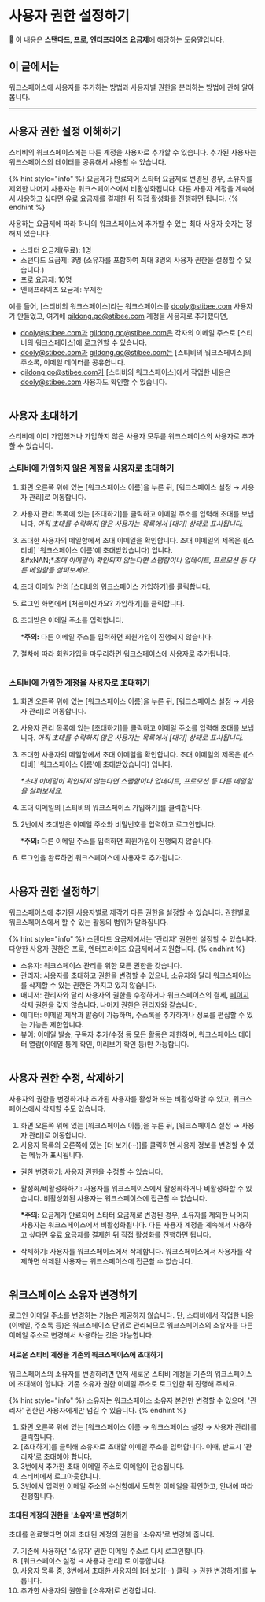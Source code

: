 # 사용자 권한 설정하기

💬 이 내용은 **스탠다드, 프로, 엔터프라이즈 요금제**에 해당하는 도움말입니다.

## 이 글에서는 <a href="#h_01h983ny812r49deeenn8vb2vp" id="h_01h983ny812r49deeenn8vb2vp"></a>

워크스페이스에 사용자를 추가하는 방법과 사용자별 권한을 분리하는 방법에 관해 알아봅니다.

***

## 사용자 권한 설정 이해하기

스티비의 워크스페이스에는 다른 계정을 사용자로 추가할 수 있습니다. 추가된 사용자는 워크스페이스의 데이터를 공유해서 사용할 수 있습니다.&#x20;

{% hint style="info" %}
요금제가 만료되어 스타터 요금제로 변경된 경우, 소유자를 제외한 나머지 사용자는 워크스페이스에서 비활성화됩니다. 다른 사용자 계정을 계속해서 사용하고 싶다면 유료 요금제를 결제한 뒤 직접 활성화를 진행하면 됩니다.
{% endhint %}

사용하는 요금제에 따라 하나의 워크스페이스에 추가할 수 있는 최대 사용자 숫자는 정해져 있습니다.

* 스타터 요금제(무료): 1명
* 스탠다드 요금제: 3명 (소유자를 포함하여 최대 3명의 사용자 권한을 설정할 수 있습니다.)
* 프로 요금제: 10명
* 엔터프라이즈 요금제: 무제한

예를 들어, \[스티비의 워크스페이스]라는 워크스페이스를 dooly@stibee.com 사용자가 만들었고, 여기에 gildong.go@stibee.com 계정을 사용자로 추가했다면,

* dooly@stibee.com과 gildong.go@stibee.com은 각자의 이메일 주소로 \[스티비의 워크스페이스]에 로그인할 수 있습니다.
* dooly@stibee.com과 gildong.go@stibee.com는 \[스티비의 워크스페이스]의주소록, 이메일 데이터를 공유합니다.
* gildong.go@stibee.com가 \[스티비의 워크스페이스]에서 작업한 내용은 dooly@stibee.com 사용자도 확인할 수 있습니다.

<figure><img src="../../.gitbook/assets/image (61).png" alt=""><figcaption></figcaption></figure>



## 사용자 초대하기 <a href="#invite-users" id="invite-users"></a>

스티비에 이미 가입했거나 가입하지 않은 사용자 모두를 워크스페이스의 사용자로 추가할 수 있습니다.&#x20;



### 스티비에 가입하지 않은 계정을 사용자로 초대하기 <a href="#h_01gt1jctmp6tb8qzjpkb6cvv15" id="h_01gt1jctmp6tb8qzjpkb6cvv15"></a>

1. 화면 오른쪽 위에 있는 \[워크스페이스 이름]을 누른 뒤, \[워크스페이스 설정 → 사용자 관리]로 이동합니다.
2. 사용자 관리 목록에 있는 \[초대하기]를 클릭하고 이메일 주소를 입력해 초대를 보냅니다. _아직 초대를 수락하지 않은 사용자는 목록에서 \[대기] 상태로 표시됩니다._
3. 초대한 사용자의 메일함에서 초대 이메일을 확인합니다. 초대 이메일의 제목은 (\[스티비]  '워크스페이스 이름'에 초대받았습니다) 입니다.\
   &#xNAN;_\*초대 이메일이 확인되지 않는다면 스팸함이나 업데이트, 프로모션 등 다른 메일함을 살펴보세요._
4. 초대 이메일 안의 \[스티비의 워크스페이스 가입하기]를 클릭합니다.
5. 로그인 화면에서 \[처음이신가요? 가입하기]를 클릭합니다.
6.  초대받은 이메일 주소를 입력합니다.&#x20;

    \***주의:** 다른 이메일 주소를 입력하면 회원가입이 진행되지 않습니다.&#x20;
7. 절차에 따라 회원가입을 마무리하면 워크스페이스에 사용자로 추가됩니다.

<figure><img src="../../.gitbook/assets/image (62).png" alt=""><figcaption></figcaption></figure>



### 스티비에 가입한 계정을 사용자로 초대하기 <a href="#h_01gt1jczgrbrdc1sejkc9447np" id="h_01gt1jczgrbrdc1sejkc9447np"></a>

1. 화면 오른쪽 위에 있는 \[워크스페이스 이름]을 누른 뒤, \[워크스페이스 설정 → 사용자 관리]로 이동합니다.
2. 사용자 관리 목록에 있는 \[초대하기]를 클릭하고 이메일 주소를 입력해 초대를 보냅니다. _아직 초대를 수락하지 않은 사용자는 목록에서 \[대기] 상태로 표시됩니다._
3.  초대한 사용자의 메일함에서 초대 이메일을 확인합니다. 초대 이메일의 제목은 (\[스티비]  '워크스페이스 이름'에 초대받았습니다) 입니다.

    _\*초대 이메일이 확인되지 않는다면 스팸함이나 업데이트, 프로모션 등 다른 메일함을 살펴보세요._
4. 초대 이메일의 \[스티비의 워크스페이스 가입하기]를 클릭합니다.
5.  2번에서 초대받은 이메일 주소와 비밀번호를 입력하고 로그인합니다.

    \***주의:** 다른 이메일 주소를 입력하면 회원가입이 진행되지 않습니다.&#x20;
6. 로그인을 완료하면 워크스페이스에 사용자로 추가됩니다.

<figure><img src="../../.gitbook/assets/image (63).png" alt=""><figcaption></figcaption></figure>



## 사용자 권한 설정하기 <a href="#set-user-permissions" id="set-user-permissions"></a>

워크스페이스에 추가된 사용자별로 제각기 다른 권한을 설정할 수 있습니다. 권한별로 워크스페이스에서 할 수 있는 활동의 범위가 달라집니다.

{% hint style="info" %}
스탠다드 요금제에서는 '관리자' 권한만 설정할 수 있습니다. 다양한 사용자 권한은 프로, 엔터프라이즈 요금제에서 지원합니다.
{% endhint %}

* 소유자: 워크스페이스 관리를 위한 모든 권한을 갖습니다.
* 관리자: 사용자를 초대하고 권한을 변경할 수 있으나, 소유자와 달리 워크스페이스를 삭제할 수 있는 권한은 가지고 있지 않습니다.
* 매니저: 관리자와 달리 사용자의 권한을 수정하거나 워크스페이스의 결제, [페이지](broken-reference) 삭제 권한을 갖지 않습니다. 나머지 권한은 관리자와 같습니다.
* 에디터: 이메일 제작과 발송이 가능하며, 주소록을 추가하거나 정보를 편집할 수 있는 기능은 제한합니다.
* 뷰어: 이메일 발송, 구독자 추가/수정 등 모든 활동은 제한하며, 워크스페이스 데이터 열람(이메일 통계 확인, 미리보기 확인 등)만 가능합니다.&#x20;

<figure><img src="../../.gitbook/assets/image (64).png" alt=""><figcaption></figcaption></figure>



## 사용자 권한 수정, 삭제하기 <a href="#h_01gt1jd82h5tgy7884g3m5a0bm" id="h_01gt1jd82h5tgy7884g3m5a0bm"></a>

사용자의 권한을 변경하거나 추가된 사용자를 활성화 또는 비활성화할 수 있고, 워크스페이스에서 삭제할 수도 있습니다.

1. 화면 오른쪽 위에 있는 \[워크스페이스 이름]을 누른 뒤, \[워크스페이스 설정 → 사용자 관리]로 이동합니다.
2. 사용자 목록의 오른쪽에 있는 \[더 보기(···)]를 클릭하면 사용자 정보를 변경할 수 있는 메뉴가 표시됩니다.&#x20;

* 권한 변경하기: 사용자 권한을 수정할 수 있습니다.
*   활성화/비활성화하기: 사용자를 워크스페이스에서 활성화하거나 비활성화할 수 있습니다. 비활성화된 사용자는 워크스페이스에 접근할 수 없습니다.

    **\*주의:** 요금제가 만료되어 스타터 요금제로 변경된 경우, 소유자를 제외한 나머지 사용자는 워크스페이스에서 비활성화됩니다. 다른 사용자 계정을 계속해서 사용하고 싶다면 유료 요금제를 결제한 뒤 직접 활성화를 진행하면 됩니다.
* 삭제하기: 사용자를 워크스페이스에서 삭제합니다. 워크스페이스에서 사용자를 삭제하면 삭제된 사용자는 워크스페이스에 접근할 수 없습니다.

<figure><img src="../../.gitbook/assets/image (65).png" alt=""><figcaption></figcaption></figure>



## 워크스페이스 소유자 변경하기 <a href="#how-to-change-owner" id="how-to-change-owner"></a>

로그인 이메일 주소를 변경하는 기능은 제공하지 않습니다. 단, 스티비에서 작업한 내용(이메일, 주소록 등)은 워크스페이스 단위로 관리되므로 워크스페이스의 소유자를 다른 이메일 주소로 변경해서 사용하는 것은 가능합니다.

#### **새로운 스티비 계정을 기존의 워크스페이스에 초대하기**

워크스페이스의 소유자를 변경하려면 먼저 새로운 스티비 계정을 기존의 워크스페이스에 초대해야 합니다. 기존 소유자 권한 이메일 주소로 로그인한 뒤 진행해 주세요.

{% hint style="info" %}
소유자는 워크스페이스 소유자 본인만 변경할 수 있으며, '관리자' 권한인 사용자에게만 넘길 수 있습니다.
{% endhint %}

1. 화면 오른쪽 위에 있는 \[워크스페이스 이름 → 워크스페이스 설정 → 사용자 관리]를 클릭합니다.
2. \[초대하기]를 클릭해 소유자로 초대할 이메일 주소를 입력합니다. 이때, 반드시 '관리자'로 초대해야 합니다.
3. 3번에서 추가한 초대 이메일 주소로 이메일이 전송됩니다.
4. 스티비에서 로그아웃합니다.
5. 3번에서 입력한 이메일 주소의 수신함에서 도착한 이메일을 확인하고, 안내에 따라 진행합니다.

#### **초대된 계정의 권한을 '소유자'로 변경하기**

초대를 완료했다면 이제 초대된 계정의 권한을 '소유자'로 변경해 줍니다.

7. 기존에 사용하던 '소유자' 권한 이메일 주소로 다시 로그인합니다.
8. \[워크스페이스 설정 → 사용자 관리] 로 이동합니다.
9. 사용자 목록 중, 3번에서 초대한 사용자의 \[더 보기(···) 클릭 → 권한 변경하기]를 누릅니다.
10. 추가한 사용자의 권한을 \[소유자]로 변경합니다.

<figure><img src="../../.gitbook/assets/image (66).png" alt=""><figcaption></figcaption></figure>

